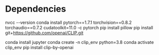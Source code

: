 # Dependencies
nvcc --version
conda install pytorch==1.7.1 torchvision==0.8.2 torchaudio==0.7.2 cudatoolkit=11.0 -c pytorch
pip install pillow
pip install git+https://github.com/openai/CLIP.git

conda install jupyter
conda create -n clip_env python=3.8
conda activate clip_env
pip install clip-by-openai